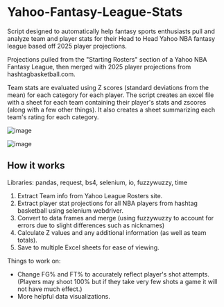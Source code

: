 # Yahoo-Fantasy-League-Stats
Script designed to automatically help fantasy sports enthusiasts pull and analyze team and player stats for their Head to Head Yahoo NBA fantasy league based off 2025 player projections.

Projections pulled from the "Starting Rosters" section of a Yahoo NBA Fantasy League, then merged with 2025 player projections from hashtagbasketball.com.

Team stats are evaluated using Z scores (standard deviations from the mean) for each category for each player. The script creates an excel file with a sheet for each team containing their player's stats and zscores (along with a few other things). It also creates a sheet summarizing each team's rating for each category.

![image](https://github.com/user-attachments/assets/d3ac8550-8bf1-4a8d-831c-19750dffe811)

![image](https://github.com/user-attachments/assets/affb1098-3aea-42dc-bb0d-c94e61f07426)


## How it works
Libraries: pandas, request, bs4, selenium, io, fuzzywuzzy, time

1. Extract Team info from Yahoo League Rosters site.
2. Extract player stat projections for all NBA players from hashtag basketball using selenium webdriver.
3. Convert to data frames and merge (using fuzzywuzzy to account for errors due to slight differences such as nicknames)
4. Calculate Z values and any additional information (as well as team totals).
5. Save to multiple Excel sheets for ease of viewing.





Things to work on:
- Change FG% and FT% to accurately reflect player's shot attempts. (Players may shoot 100% but if they take very few shots a game it will not have much effect.)
- More helpful data visualizations.
